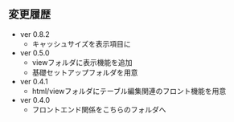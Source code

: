 ## 変更履歴
* ver 0.8.2
  * キャッシュサイズを表示項目に
* ver 0.5.0
  * viewフォルダに表示機能を追加
  * 基礎セットアップフォルダを用意
* ver 0.4.1
  * html/viewフォルダにテーブル編集関連のフロント機能を用意
* ver 0.4.0
  * フロントエンド関係をこちらのフォルダへ